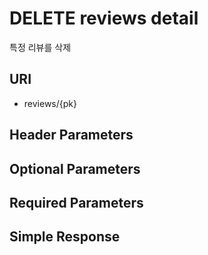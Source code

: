 # DELETE reviews detail

특정 리뷰를 삭제

## URI

- reviews/{pk}


## Header Parameters


## Optional Parameters


## Required Parameters


## Simple Response

```{.json}

```